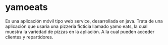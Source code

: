 # yamoeats
Es una aplicación móvil tipo web service, desarrollada en java. Trata de una aplicación que usaria una pizzeria ficticia llamado yamo eats, la cual muestra la variedad de pizzas en la apliación. A la cual pueden acceder clientes y repartidores.
